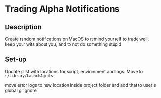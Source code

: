 # Trading Alpha Notifications

## Description

Create random notifications on MacOS to remind yourself to trade well, 
keep your wits about you, and to not do something stupid

## Set-up

Update plist with locations for script, environment and logs. Move to `~/Library/LaunchAgents`

move error logs to new location inside project folder and add that to user's global gitignore